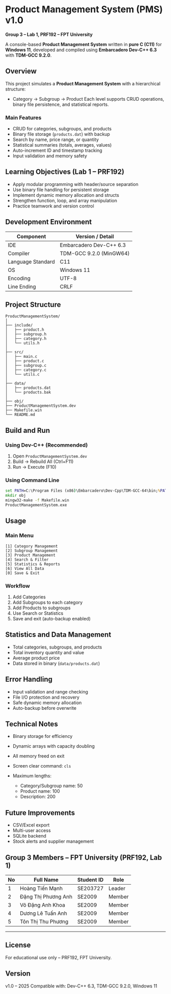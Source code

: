 # Product Management System (PMS) v1.0

**Group 3 – Lab 1, PRF192 – FPT University**

A console-based **Product Management System** written in **pure C (C11)** for **Windows 11**, developed and compiled using **Embarcadero Dev-C++ 6.3** with **TDM-GCC 9.2.0**.

## Overview

This project simulates a **Product Management System** with a hierarchical structure:

- Category → Subgroup → Product
  Each level supports CRUD operations, binary file persistence, and statistical reports.

### Main Features

- CRUD for categories, subgroups, and products
- Binary file storage (`products.dat`) with backup
- Search by name, price range, or quantity
- Statistical summaries (totals, averages, values)
- Auto-increment ID and timestamp tracking
- Input validation and memory safety

## Learning Objectives (Lab 1 – PRF192)

- Apply modular programming with header/source separation
- Use binary file handling for persistent storage
- Implement dynamic memory allocation and structs
- Strengthen function, loop, and array manipulation
- Practice teamwork and version control

## Development Environment

| Component         | Version / Detail        |
| ----------------- | ----------------------- |
| IDE               | Embarcadero Dev-C++ 6.3 |
| Compiler          | TDM-GCC 9.2.0 (MinGW64) |
| Language Standard | C11                     |
| OS                | Windows 11              |
| Encoding          | UTF-8                   |
| Line Ending       | CRLF                    |

## Project Structure

```
ProductManagementSystem/
│
├── include/
│   ├── product.h
│   ├── subgroup.h
│   ├── category.h
│   └── utils.h
│
├── src/
│   ├── main.c
│   ├── product.c
│   ├── subgroup.c
│   ├── category.c
│   └── utils.c
│
├── data/
│   ├── products.dat
│   └── products.bak
│
├── obj/
├── ProductManagementSystem.dev
├── Makefile.win
└── README.md
```

## Build and Run

### Using Dev-C++ (Recommended)

1. Open `ProductManagementSystem.dev`
2. Build → Rebuild All (Ctrl+F11)
3. Run → Execute (F10)

### Using Command Line

```cmd
set PATH=C:\Program Files (x86)\Embarcadero\Dev-Cpp\TDM-GCC-64\bin;%PATH%
mkdir obj
mingw32-make -f Makefile.win
ProductManagementSystem.exe
```

## Usage

### Main Menu

```
[1] Category Management
[2] Subgroup Management
[3] Product Management
[4] Search & Filter
[5] Statistics & Reports
[6] View All Data
[0] Save & Exit
```

### Workflow

1. Add Categories
2. Add Subgroups to each category
3. Add Products to subgroups
4. Use Search or Statistics
5. Save and exit (auto-backup enabled)

## Statistics and Data Management

- Total categories, subgroups, and products
- Total inventory quantity and value
- Average product price
- Data stored in binary (`data/products.dat`)

## Error Handling

- Input validation and range checking
- File I/O protection and recovery
- Safe dynamic memory allocation
- Auto-backup before overwrite

## Technical Notes

- Binary storage for efficiency
- Dynamic arrays with capacity doubling
- All memory freed on exit
- Screen clear command: `cls`
- Maximum lengths:

  - Category/Subgroup name: 50
  - Product name: 100
  - Description: 200

## Future Improvements

- CSV/Excel export
- Multi-user access
- SQLite backend
- Stock alerts and supplier management

## Group 3 Members – FPT University (PRF192, Lab 1)

| No  | Full Name           | Student ID | Role   |
| --- | ------------------- | ---------- | ------ |
| 1   | Hoàng Tiến Mạnh     | SE203727   | Leader |
| 2   | Đặng Thị Phương Anh | SE2009     | Member |
| 3   | Võ Đặng Anh Khoa    | SE2009     | Member |
| 4   | Dương Lê Tuấn Anh   | SE2009     | Member |
| 5   | Tôn Thị Thu Phương  | SE2009     | Member |

---

## License

For educational use only – PRF192, FPT University.

## Version

v1.0 – 2025
Compatible with: Dev-C++ 6.3, TDM-GCC 9.2.0, Windows 11
